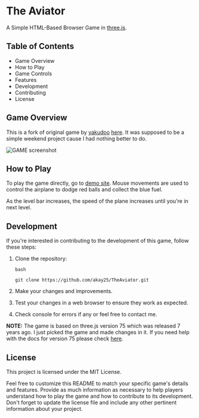 # The Aviator
A Simple HTML-Based Browser Game in [three.js](https://threejs.org/).


## Table of Contents
- Game Overview
- How to Play
- Game Controls
- Features
- Development
- Contributing
- License

## Game Overview
This is a fork of original game by [yakudoo](https://github.com/yakudoo) [here](https://github.com/yakudoo/TheAviator.git). It was supposed to be a simple weekend project cause I had nothing better to do.

![GAME screenshot](https://raw.githubusercontent.com/akay25/TheAviator/master/media/screenshot.png "Game screeshot")

## How to Play
To play the game directly, go to [demo site](https://akay25.github.io/TheAviator/). 
Mouse movements are used to control the airplane to dodge red balls and collect the blue fuel. 

As the level bar increases, the speed of the plane increases until you're in next level.

## Development
If you're interested in contributing to the development of this game, follow these steps:

1. Clone the repository:

    ```
    bash

    git clone https://github.com/akay25/TheAviator.git
    ```

2. Make your changes and improvements.

3. Test your changes in a web browser to ensure they work as expected.

4. Check console for errors if any or feel free to contact me.

**NOTE:** The game is based on three.js version 75 which was released 7 years ago. I just picked the game and made changes in it. If you need help with the docs for version 75 please check [here](https://github.com/mrdoob/three.js/tree/r75).

## License

This project is licensed under the MIT License.

Feel free to customize this README to match your specific game's details and features. Provide as much information as necessary to help players understand how to play the game and how to contribute to its development. Don't forget to update the license file and include any other pertinent information about your project.